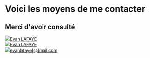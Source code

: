 <main>
                <h1>Voici les moyens de me contacter</h1>
                <h2>Merci d'avoir consulté</h2>
                <a href="https://profile.indeed.com/?hl=fr_FR&co=FR&from=gnav-homepage"><img src="Image/indeed.png">Evan LAFAYE</a>
                <br><a href="https://www.linkedin.com/in/evan-lafaye/"><img src="Image/LI-In-Bug.png">Evan LAFAYE</a>
                <br><a href="https://workspace.google.com/intl/fr/gmail/"><img src="Image/Google.png">evanlafaye[@]mail.com</a>
            </main> 